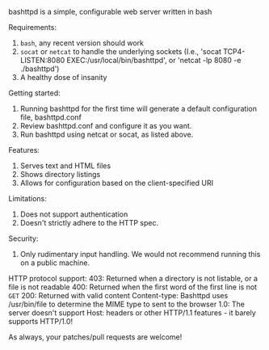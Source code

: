 bashttpd is a simple, configurable web server written in bash

Requirements:
  1. `bash`, any recent version should work
  2. `socat` or `netcat` to handle the underlying sockets (I.e., 'socat TCP4-LISTEN:8080 EXEC:/usr/local/bin/bashttpd', or 'netcat -lp 8080 -e ./bashttpd')
  3. A healthy dose of insanity

Getting started:
  1. Running bashttpd for the first time will generate a default configuration file, bashttpd.conf
  2. Review bashttpd.conf and configure it as you want.
  3. Run bashttpd using netcat or socat, as listed above.

Features:
  1. Serves text and HTML files
  2. Shows directory listings
  3. Allows for configuration based on the client-specified URI

Limitations:
  1. Does not support authentication
  2. Doesn't strictly adhere to the HTTP spec.

Security:
  1. Only rudimentary input handling.  We would not recommend running this on a public machine.

HTTP protocol support:
  403: Returned when a directory is not listable, or a file is not readable
  400: Returned when the first word of the first line is not `GET`
  200: Returned with valid content
  Content-type: Bashttpd uses /usr/bin/file to determine the MIME type to sent to the browser
  1.0: The server doesn't support Host: headers or other HTTP/1.1 features - it barely supports HTTP/1.0!

As always, your patches/pull requests are welcome!
